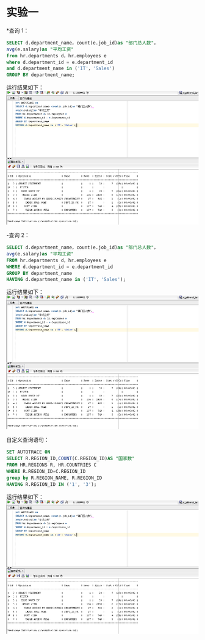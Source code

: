 # 实验一

*查询 1：

```SQL
SELECT d.department_name，count(e.job_id)as "部门总人数"，
avg(e.salary)as "平均工资"
from hr.departments d，hr.employees e
where d.department_id = e.department_id
and d.department_name in ('IT'，'Sales')
GROUP BY department_name;
```

运行结果如下：
![](./01.png '查询 1 结果')

-查询 2：

```SQL
SELECT d.department_name，count(e.job_id)as "部门总人数"，
avg(e.salary)as "平均工资"
FROM hr.departments d，hr.employees e
WHERE d.department_id = e.department_id
GROUP BY department_name
HAVING d.department_name in ('IT'，'Sales');
```

运行结果如下：
![](./01.png '查询 1 结果')





自定义查询语句：
```SQL
SET AUTOTRACE ON
SELECT R.REGION_ID,COUNT(C.REGION_ID)AS "国家数"
FROM HR.REGIONS R, HR.COUNTRIES C
WHERE R.REGION_ID=C.REGION_ID
group by R.REGION_NAME, R.REGION_ID
HAVING R.REGION_ID IN ('1', '3');
```

运行结果如下：
![](./01.png '查询 1 结果')


